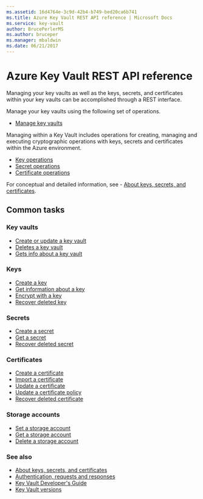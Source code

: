 ```yaml
---
ms.assetid: 16d4764e-3c9d-42b4-b749-bed20ca6b741
ms.title: Azure Key Vault REST API reference | Microsoft Docs
ms.service: key-vault
author: BrucePerlerMS
ms.author: bruceper
ms.manager: mbaldwin
ms.date: 06/21/2017
---
```


# Azure Key Vault REST API reference

Managing your key vaults as well as the keys, secrets, and certificates within your key vaults can be accomplished through a REST interface.

Manage your key vaults using the following set of operations.

- [Manage key vaults](../../docs-ref-autogen/keyvault/Vaults.yml)

Managing within a Key Vault includes operations for creating, managing and executing cryptographic operations with keys, secrets and certificates within the Azure environment.

- [Key operations](key-operations.md)
- [Secret operations](secret-operations.md)
- [Certificate operations](certificate-operations.md)

For conceptual and detailed information, see - [About keys, secrets, and certificates](about-keys--secrets-and-certificates.md).

## Common tasks

### Key vaults

- [Create or update a key vault](../../docs-ref-autogen/keyvault/Vaults.yml#Vaults_CreateOrUpdate)
- [Deletes a key vault](../../docs-ref-autogen/keyvault/Vaults.yml#Vaults_Delete)
- [Gets info about a key vault](../../docs-ref-autogen/keyvault/Vaults.yml#Vaults_Get)

### Keys

- [Create a key](../../docs-ref-autogen/keyvault/CreateKey.yml)
- [Get information about a key](../../docs-ref-autogen/keyvault/GetKey.yml)
- [Encrypt with a key](../../docs-ref-autogen/keyvault/encrypt.yml)
- [Recover deleted key](../../docs-ref-autogen/keyvault/RecoverDeletedKey.yml)

### Secrets

- [Create a secret](../../docs-ref-autogen/keyvault/SetSecret.yml)
- [Get a secret](../../docs-ref-autogen/keyvault/GetSecret.yml)
- [Recover deleted secret](../../docs-ref-autogen/keyvault/RecoverDeletedSecret.yml)

### Certificates

- [Create a certificate](../../docs-ref-autogen/keyvault/CreateCertificate.yml)
- [Import a certificate](../../docs-ref-autogen/keyvault/ImportCertificate.yml)
- [Update a certificate](../../docs-ref-autogen/keyvault/UpdateCertificate.yml)
- [Update a certificate policy](../../docs-ref-autogen/keyvault/UpdateCertificatePolicy.yml)
- [Recover deleted certificate](../../docs-ref-autogen/keyvault/RecoverDeletedCertificate.yml)

### Storage accounts

- [Set a storage account](../../docs-ref-autogen/keyvault/SetStorageAccount.yml)
- [Get a storage account](../../docs-ref-autogen/keyvault/GetStorageAccount.yml)
- [Delete a storage account](../../docs-ref-autogen/keyvault/DeleteStorageAccount.yml)

### See also

- [About keys, secrets, and certificates](about-keys--secrets-and-certificates.md)
- [Authentication, requests and responses](authentication--requests-and-responses.md)
- [Key Vault Developer's Guide](/azure/key-vault/key-vault-developers-guide)
- [Key Vault versions](key-vault-versions.md)

